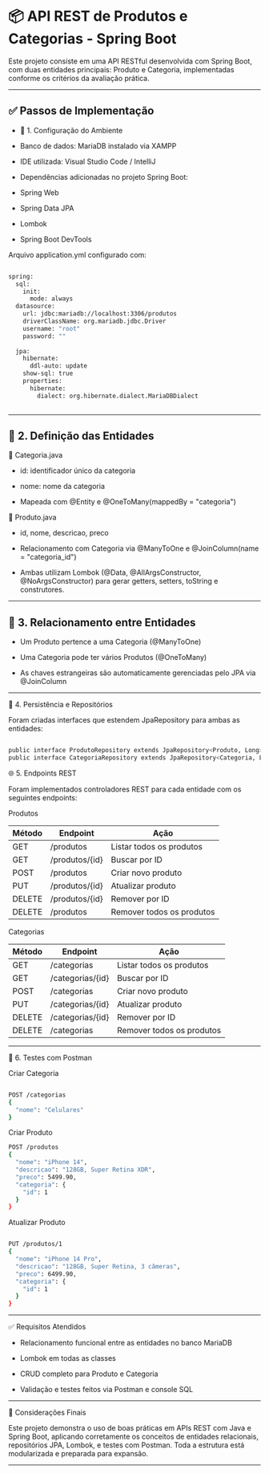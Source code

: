 # 📦 API REST de Produtos e Categorias - Spring Boot

Este projeto consiste em uma API RESTful desenvolvida com Spring Boot, com duas entidades principais: Produto e Categoria, implementadas conforme os critérios da avaliação prática.

---

## ✅ Passos de Implementação

- 🔧 1. Configuração do Ambiente

- Banco de dados: MariaDB instalado via XAMPP

- IDE utilizada: Visual Studio Code / IntelliJ

- Dependências adicionadas no projeto Spring Boot:

- Spring Web

- Spring Data JPA

- Lombok

- Spring Boot DevTools

Arquivo application.yml configurado com:

```bash

spring:
  sql:
    init:
      mode: always 
  datasource: 
    url: jdbc:mariadb://localhost:3306/produtos 
    driverClassName: org.mariadb.jdbc.Driver 
    username: "root"
    password: "" 
    
  jpa:
    hibernate:
      ddl-auto: update 
    show-sql: true 
    properties:
      hibernate:
        dialect: org.hibernate.dialect.MariaDBDialect
        
  ```
---

## 🧩 2. Definição das Entidades

📁 Categoria.java

- id: identificador único da categoria

- nome: nome da categoria

- Mapeada com @Entity e @OneToMany(mappedBy = "categoria")

📁 Produto.java
- id, nome, descricao, preco

- Relacionamento com Categoria via @ManyToOne e @JoinColumn(name = "categoria_id")

- Ambas utilizam Lombok (@Data, @AllArgsConstructor, @NoArgsConstructor) para gerar getters, setters, toString e construtores.

---

## 🔗 3. Relacionamento entre Entidades

- Um Produto pertence a uma Categoria (@ManyToOne)

- Uma Categoria pode ter vários Produtos (@OneToMany)

- As chaves estrangeiras são automaticamente gerenciadas pelo JPA via @JoinColumn

---

💾 4. Persistência e Repositórios

Foram criadas interfaces que estendem JpaRepository para ambas as entidades:

```bash

public interface ProdutoRepository extends JpaRepository<Produto, Long> {}
public interface CategoriaRepository extends JpaRepository<Categoria, Long> {}

```
🌐 5. Endpoints REST

Foram implementados controladores REST para cada entidade com os seguintes endpoints:

Produtos

| Método	|    Endpoint    |	       Ação             |
|---------|----------------|--------------------------|
| GET	    |  /produtos	   | Listar todos os produtos |
| GET	    | /produtos/{id} |	Buscar por ID           |
| POST	  | /produtos	     |  Criar novo produto      |
| PUT	    | /produtos/{id} |  Atualizar produto       |
| DELETE	| /produtos/{id} | Remover por ID           |
| DELETE	| /produtos	     | Remover todos os produtos|

Categorias

| Método	|    Endpoint    |	       Ação               |
|---------|----------------|----------------------------|
| GET	    |  /categorias	   | Listar todos os produtos |
| GET	    | /categorias/{id} |	Buscar por ID           |
| POST	  | /categorias	     |  Criar novo produto      |
| PUT	    | /categorias/{id} |  Atualizar produto       |
| DELETE	| /categorias/{id} | Remover por ID           |
| DELETE	| /categorias	     | Remover todos os produtos|

---

🧪 6. Testes com Postman

Criar Categoria

```bash

POST /categorias
{
  "nome": "Celulares"
}

```

Criar Produto

```bash
POST /produtos
{
  "nome": "iPhone 14",
  "descricao": "128GB, Super Retina XDR",
  "preco": 5499.90,
  "categoria": {
    "id": 1
  }
}

```

Atualizar Produto

```bash

PUT /produtos/1
{
  "nome": "iPhone 14 Pro",
  "descricao": "128GB, Super Retina, 3 câmeras",
  "preco": 6499.90,
  "categoria": {
    "id": 1
  }
}
```
---

✅ Requisitos Atendidos

 - Relacionamento funcional entre as entidades no banco MariaDB

 - Lombok em todas as classes

 - CRUD completo para Produto e Categoria

 - Validação e testes feitos via Postman e console SQL

---

🧠 Considerações Finais

Este projeto demonstra o uso de boas práticas em APIs REST com Java e Spring Boot, aplicando corretamente os conceitos de entidades relacionais, repositórios JPA, Lombok, e testes com Postman. Toda a estrutura está modularizada e preparada para expansão.

---
